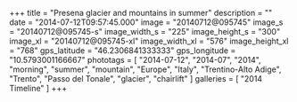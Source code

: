 +++
title = "Presena glacier and mountains in summer"
description = ""
date = "2014-07-12T09:57:45.000"
image = "20140712@095745"
image_s = "20140712@095745-s"
image_width_s = "225"
image_height_s = "300"
image_xl = "20140712@095745-xl"
image_width_xl = "576"
image_height_xl = "768"
gps_latitude = "46.2306841333333"
gps_longitude = "10.5793001166667"
phototags = [ "2014-07-12", "2014-07", "2014", "morning", "summer", "mountain", "Europe", "Italy", "Trentino-Alto Adige", "Trento", "Passo del Tonale", "glacier", "chairlift" ]
galleries = [ "2014 Timeline" ]
+++
